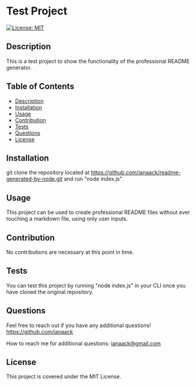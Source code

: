 # Test Project

  [![License: MIT](https://img.shields.io/badge/License-MIT-yellow.svg)](https://opensource.org/licenses/MIT)

  ## Description
  This is a test project to show the functionality of the professional README generator.

  ## Table of Contents
  - [Description](#Description)
  - [Installation](#Installation)
  - [Usage](#Usage)
  - [Contribution](#Contribution)
  - [Tests](#Tests)
  - [Questions](#Questions)
  - [License](#License)

  ##
  
  ## Installation
  git clone the repository located at https://github.com/ianaack/readme-generated-by-node.git and run "node index.js".

  ## Usage
  This project can be used to create professional README files without ever touching a markdown file, using only user inputs.

  ## Contribution
  No contributions are necessary at this point in time.

  ## Tests
  You can test this project by running "node index.js" in your CLI once you have cloned the original repository.

  ## Questions
  Feel free to reach out if you have any additional questions!
  https://github.com/ianaack

  How to reach me for additional questions: ianaack@gmail.com

  ## License
  This project is covered under the MIT License.
  